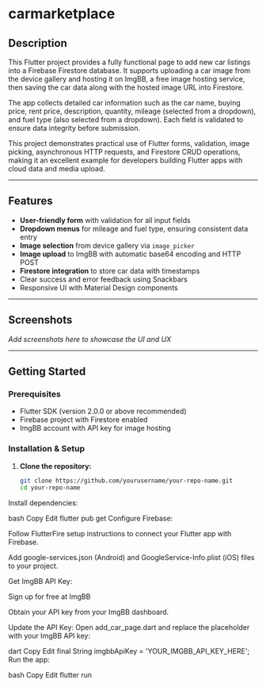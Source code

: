 # carmarketplace



## Description

This Flutter project provides a fully functional page to add new car listings into a Firebase Firestore database. It supports uploading a car image from the device gallery and hosting it on ImgBB, a free image hosting service, then saving the car data along with the hosted image URL into Firestore.

The app collects detailed car information such as the car name, buying price, rent price, description, quantity, mileage (selected from a dropdown), and fuel type (also selected from a dropdown). Each field is validated to ensure data integrity before submission.

This project demonstrates practical use of Flutter forms, validation, image picking, asynchronous HTTP requests, and Firestore CRUD operations, making it an excellent example for developers building Flutter apps with cloud data and media upload.

---

## Features

- **User-friendly form** with validation for all input fields
- **Dropdown menus** for mileage and fuel type, ensuring consistent data entry
- **Image selection** from device gallery via `image_picker`
- **Image upload** to ImgBB with automatic base64 encoding and HTTP POST
- **Firestore integration** to store car data with timestamps
- Clear success and error feedback using Snackbars
- Responsive UI with Material Design components

---

## Screenshots

*Add screenshots here to showcase the UI and UX*

---

## Getting Started

### Prerequisites

- Flutter SDK (version 2.0.0 or above recommended)
- Firebase project with Firestore enabled
- ImgBB account with API key for image hosting

### Installation & Setup

1. **Clone the repository:**
   ```bash
   git clone https://github.com/yourusername/your-repo-name.git
   cd your-repo-name
Install dependencies:

bash
Copy
Edit
flutter pub get
Configure Firebase:

Follow FlutterFire setup instructions to connect your Flutter app with Firebase.

Add google-services.json (Android) and GoogleService-Info.plist (iOS) files to your project.

Get ImgBB API Key:

Sign up for free at ImgBB

Obtain your API key from your ImgBB dashboard.

Update the API Key:
Open add_car_page.dart and replace the placeholder with your ImgBB API key:

dart
Copy
Edit
final String imgbbApiKey = 'YOUR_IMGBB_API_KEY_HERE';
Run the app:

bash
Copy
Edit
flutter run
